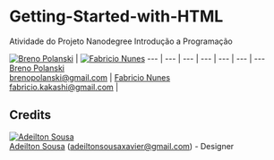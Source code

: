 # Getting-Started-with-HTML
Atividade do Projeto Nanodegree Introdução a Programação

[![Breno Polanski](https://avatars3.githubusercontent.com/u/1894191?s=70)](https://github.com/brenopolanski) | [![Fabricio Nunes](https://avatars2.githubusercontent.com/u/1708436?s=70)](https://github.com/fabriciozh)
--- | --- | --- | --- | --- | --- | --- <br>
[Breno Polanski](https://github.com/brenopolanski)<br>brenopolanski@gmail.com | [Fabricio Nunes](https://github.com/fabriciozh)<br>fabricio.kakashi@gmail.com |

## Credits
[![Adeilton Sousa](https://avatars3.githubusercontent.com/u/15982101?s=70)](https://github.com/adeiltonsousa) <br>
[Adeilton Sousa](https://github.com/adeiltonsousa) (<adeiltonsousaxavier@gmail.com>) - Designer
